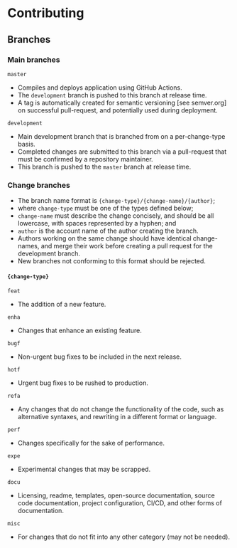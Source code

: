 # Contributing

## Branches

### Main branches

`master`   
- Compiles and deploys application using GitHub Actions. 
- The `development` branch is pushed to this branch at release time.
- A tag is automatically created for semantic versioning [see semver.org] on successful pull-request, and potentially used during deployment.

`development`
- Main development branch that is branched from on a per-change-type basis.
- Completed changes are submitted to this branch via a pull-request that must be confirmed by a repository maintainer.
- This branch is pushed to the `master` branch at release time.

### Change branches 

- The branch name format is `{change-type}/{change-name}/{author}`;
- where `change-type` must be one of the types defined below; 
- `change-name` must describe the change concisely, and should be all lowercase, with spaces represented by a hyphen; and
- `author` is the account name of the author creating the branch.
- Authors working on the same change should have identical change-names, and merge their work before creating a pull request for the development branch.
- New branches not conforming to this format should be rejected.

#### `{change-type}`

`feat`
- The addition of a new feature.

`enha`		
- Changes that enhance an existing feature.

`bugf`
- Non-urgent bug fixes to be included in the next release.

`hotf`		
- Urgent bug fixes to be rushed to production.

`refa`		
- Any changes that do not change the functionality of the code, such as alternative syntaxes, and rewriting in a different format or language.

`perf`		
 - Changes specifically for the sake of performance.

`expe`		
- Experimental changes that may be scrapped.

`docu`
- Licensing, readme, templates, open-source documentation, source code documentation, project configuration, CI/CD, and other forms of documentation.

`misc`		
- For changes that do not fit into any other category (may not be needed).
